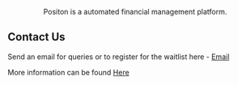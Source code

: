 <p align="center">
 Positon is a automated financial management platform.
</p>



Contact Us
-----------
Send an email for queries or to register for the waitlist here - [Email](mailto:saket_joshi@g.harvard.edu)


More information can be found [Here](https://docs.google.com/presentation/d/e/2PACX-1vSlzE7ffebV1_cFcZP0XWicekg6T609mfMit0jjwQqk4Ae7tVHDkptgpxBW5jzZKEEBh0OkOiHldH3n/pub?start=false&loop=false&delayms=3000)
